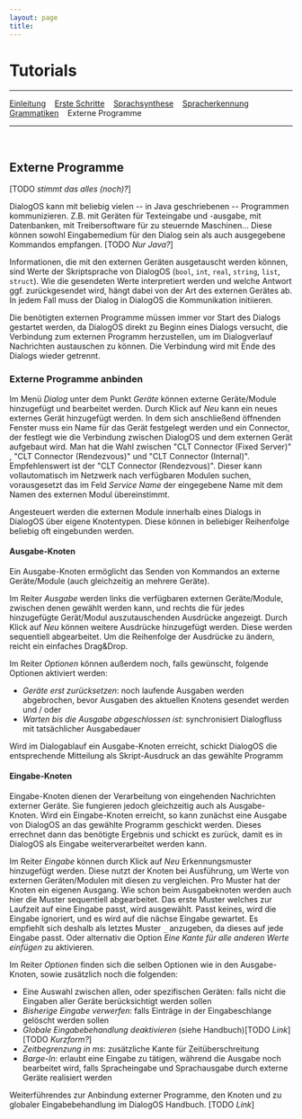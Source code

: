 ```yaml
---
layout: page
title:
---
```

# Tutorials
---
[Einleitung](/tutorials.html) &nbsp;&nbsp; [Erste Schritte](ersteschritte.html) &nbsp;&nbsp; [Sprachsynthese](sprachsynthese.html) &nbsp;&nbsp; [Spracherkennung](spracherkennung.html) &nbsp;&nbsp; [Grammatiken](grammatiken.html) &nbsp;&nbsp; Externe Programme

---
&nbsp;
## Externe Programme

[TODO *stimmt das alles (noch)?*]

DialogOS kann mit beliebig vielen -- in Java geschriebenen -- Programmen kommunizieren. Z.B. mit Geräten für Texteingabe und -ausgabe, mit Datenbanken, mit Treibersoftware für zu steuernde Maschinen... Diese können sowohl Eingabemedium für den Dialog sein als auch ausgegebene Kommandos empfangen. [TODO *Nur Java?*]

Informationen, die mit den externen Geräten ausgetauscht werden können, sind Werte der Skriptsprache von DialogOS (`bool`, `int`, `real`, `string`, `list`, `struct`). Wie die gesendeten Werte interpretiert werden und welche Antwort ggf. zurückgesendet wird, hängt dabei von der Art des externen Gerätes ab. In jedem Fall muss der Dialog in DialogOS die Kommunikation initiieren. 

Die benötigten externen Programme müssen immer vor Start des Dialogs gestartet werden, da DialogOS direkt zu Beginn eines Dialogs versucht, die Verbindung zum externen Programm herzustellen, um im Dialogverlauf Nachrichten austauschen zu können. Die Verbindung wird mit Ende des Dialogs wieder getrennt.

### Externe Programme anbinden
Im Menü *Dialog* unter dem Punkt *Geräte* können externe Geräte/Module hinzugefügt und bearbeitet werden.
Durch Klick auf *Neu* kann ein neues externes Gerät hinzugefügt werden. In dem sich anschließend öffnenden Fenster muss ein Name für das Gerät festgelegt werden und ein Connector, der festlegt wie die Verbindung zwischen DialogOS und dem externen Gerät aufgebaut wird. 
Man hat die Wahl zwischen "CLT Connector (Fixed Server)" , "CLT Connector (Rendezvous)" und "CLT Connector (Internal)". Empfehlenswert ist der "CLT Connector (Rendezvous)". Dieser kann vollautomatisch im Netzwerk nach verfügbaren Modulen suchen, vorausgesetzt das im Feld *Service Name* der eingegebene Name mit dem Namen des externen Modul übereinstimmt.

Angesteuert werden die externen Module innerhalb eines Dialogs in DialogOS über eigene Knotentypen. Diese können in beliebiger Reihenfolge beliebig oft eingebunden werden.

#### Ausgabe-Knoten
Ein Ausgabe-Knoten ermöglicht das Senden von Kommandos an externe Geräte/Module (auch gleichzeitig an mehrere Geräte).

Im Reiter *Ausgabe* werden links die verfügbaren externen Geräte/Module, zwischen denen gewählt werden kann, und rechts die für jedes hinzugefügte Gerät/Modul auszutauschenden Ausdrücke angezeigt. Durch Klick auf *Neu* können weitere Ausdrücke hinzugefügt werden. Diese werden sequentiell abgearbeitet. Um die Reihenfolge der Ausdrücke zu ändern, reicht ein einfaches Drag&Drop.

Im Reiter *Optionen* können außerdem noch, falls gewünscht, folgende  Optionen aktiviert werden:
* *Geräte erst zurücksetzen*: noch laufende Ausgaben werden abgebrochen, bevor Ausgaben des aktuellen Knotens gesendet werden  
und / oder  
* *Warten bis die Ausgabe abgeschlossen ist*: synchronisiert Dialogfluss mit tatsächlicher Ausgabedauer

Wird im Dialogablauf ein Ausgabe-Knoten erreicht, schickt DialogOS die entsprechende Mitteilung als Skript-Ausdruck an das gewählte Programm

#### Eingabe-Knoten
Eingabe-Knoten dienen der Verarbeitung von eingehenden Nachrichten externer Geräte. Sie fungieren jedoch gleichzeitig auch als Ausgabe-Knoten. Wird ein Eingabe-Knoten erreicht, so kann zunächst eine Ausgabe von DialogOS an das gewählte Programm geschickt werden. Dieses errechnet dann das benötigte Ergebnis und schickt es zurück, damit es in DialogOS als Eingabe weiterverarbeitet werden kann.

Im Reiter *Eingabe* können durch Klick auf *Neu* Erkennungsmuster hinzugefügt werden. Diese nutzt der Knoten bei Ausführung, um Werte von externen Geräten/Modulen mit diesen zu vergleichen. Pro Muster hat der Knoten ein eigenen Ausgang. Wie schon beim Ausgabeknoten werden auch hier die Muster sequentiell abgearbeitet. Das erste Muster welches zur Laufzeit auf eine Eingabe passt, wird ausgewählt. Passt keines, wird die Eingabe ignoriert, und es wird auf die nächse Eingabe gewartet. Es empfiehlt sich deshalb als letztes Muster `_` anzugeben, da dieses auf jede Eingabe passt. Oder alternativ die Option *Eine Kante für alle anderen Werte einfügen* zu aktivieren.
 
Im Reiter *Optionen* finden sich die selben Optionen wie in den Ausgabe-Knoten, sowie zusätzlich noch die folgenden: 
* Eine Auswahl zwischen allen, oder spezifischen Geräten: falls nicht die Eingaben aller Geräte berücksichtigt werden sollen
* *Bisherige Eingabe verwerfen*: falls Einträge in der Eingabeschlange gelöscht werden sollen
* *Globale Eingabebehandlung deaktivieren* (siehe Handbuch)[TODO *Link*] [TODO *Kurzform?*]
* *Zeitbegrenzung in ms*: zusätzliche Kante für Zeitüberschreitung
* *Barge-In*: erlaubt eine Eingabe zu tätigen, während
die Ausgabe noch bearbeitet wird, falls Spracheingabe und Sprachausgabe durch externe Geräte realisiert werden

Weiterführendes zur Anbindung externer Programme, den Knoten und zu globaler Eingabebehandlung im DialogOS Handbuch. [TODO *Link*]




